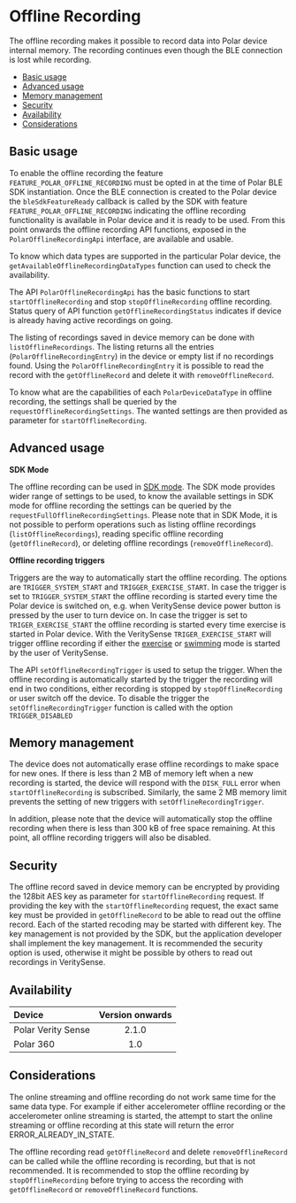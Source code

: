# Offline Recording

The offline recording makes it possible to record data into Polar device internal memory. The recording continues even though the BLE connection is lost while recording. 

- [Basic usage](#features)
- [Advanced usage](#advanced-usage)
- [Memory management](#memory-management)
- [Security](#security)
- [Availability](#availability)
- [Considerations](#considerations)

## Basic usage

To enable the offline recording the feature `FEATURE_POLAR_OFFLINE_RECORDING` must be opted in at the time of Polar BLE SDK instantiation. Once the BLE connection is created to the Polar device the `bleSdkFeatureReady` callback is called by the SDK with feature `FEATURE_POLAR_OFFLINE_RECORDING` indicating the offline recording functionality is available in Polar device and it is ready to be used. From this point onwards the offline recording API functions, exposed in the `PolarOfflineRecordingApi` interface, are available and usable. 

To know which data types are supported in the particular Polar device, the `getAvailableOfflineRecordingDataTypes` function can used to check the availability. 

The API `PolarOfflineRecordingApi` has the basic functions to start `startOfflineRecording` and stop `stopOfflineRecording` offline recording. Status query of API function `getOfflineRecordingStatus` indicates if device is already having active recordings on going.

The listing of recordings saved in device memory can be done with `listOfflineRecordings`. The listing returns all the entries (`PolarOfflineRecordingEntry`) in the device or empty list if no recordings found. Using the `PolarOfflineRecordingEntry` it is possible to read the record with the `getOfflineRecord`  and delete it with `removeOfflineRecord`.

To know what are the capabilities of each `PolarDeviceDataType` in offline recording, the settings shall be queried by the `requestOfflineRecordingSettings`. The wanted settings are then provided as parameter for `startOfflineRecording`. 

## Advanced usage 

**SDK Mode**

The offline recording can be used in [SDK mode](SdkModeExplained.md). The SDK mode provides wider range of settings to be used, to know the available settings in SDK mode for offline recording the settings can be queried by the `requestFullOfflineRecordingSettings`. Please note that in SDK Mode, it is not possible to perform operations such as listing offline recordings (`listOfflineRecordings`), reading specific offline recording (`getOfflineRecord`), or deleting offline recordings (`removeOfflineRecord`). 

**Offline recording triggers**

Triggers are the way to automatically start the offline recording. The options are `TRIGGER_SYSTEM_START` and `TRIGGER_EXERCISE_START`. In case the trigger is set to `TRIGGER_SYSTEM_START` the offline recording is started every time the Polar device is switched on, e.g. when VeritySense device power button is pressed by the user to turn device on. In case the trigger is set to `TRIGER_EXERCISE_START` the offline recording is started every time exercise is started in Polar device. With the VeritySense `TRIGER_EXERCISE_START` will trigger offline recording if either the [exercise](https://support.polar.com/en/how-to-use-polar-verity-sense-in-recording-mode) or [swimming](https://support.polar.com/en/how-to-use-polar-verity-sense-in-swimming-mode) mode is started by the user of VeritySense.

The API `setOfflineRecordingTrigger` is used to setup the trigger. When the offline recording is automatically started by the trigger the recording will end in two conditions, either recording is stopped by `stopOfflineRecording` or user switch off the device. To disable the trigger the `setOfflineRecordingTrigger` function is called with the option `TRIGGER_DISABLED`

## Memory management

The device does not automatically erase offline recordings to make space for new ones. If there is less than 2 MB of memory left when a new recording is started, the device will respond with the `DISK_FULL` error when `startOfflineRecording` is subscribed. Similarly, the same 2 MB memory limit prevents the setting of new triggers with `setOfflineRecordingTrigger`.

In addition, please note that the device will automatically stop the offline recording when there is less than 300 kB of free space remaining. At this point, all offline recording triggers will also be disabled.


## Security

The offline record saved in device memory can be encrypted by providing the 128bit AES key as parameter for `startOfflineRecording` request. If providing the key with the  `startOfflineRecording` request, the exact same key must be provided in `getOfflineRecord` to be able to read out the offline record. Each of the started recoding may be started with different key. The key management is not provided by the SDK, but the application developer shall implement the key management. It is recommended the security option is used, otherwise it might be possible by others to read out recordings in VeritySense. 

## Availability

| Device             | Version onwards |
|:-------------------|:---------------:|
| Polar Verity Sense |2.1.0            |
| Polar 360          |1.0              |


## Considerations

The online streaming and offline recording do not work same time for the same data type. For example if either accelerometer offline recording or the accelerometer online streaming is started, the attempt to start the online streaming or offline recording at this state will return the error ERROR_ALREADY_IN_STATE.

The offline recording read `getOfflineRecord` and delete `removeOfflineRecord` can be called while the offline recording is recording, but that is not recommended. It is recommended to stop the offline recording by `stopOfflineRecording` before trying to access the recording with `getOfflineRecord` or  `removeOfflineRecord` functions. 
